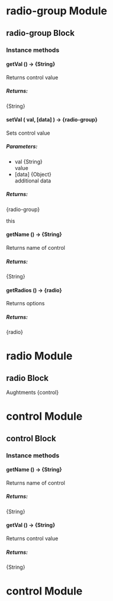 # radio-group Module

## radio-group Block

### Instance methods

#### getVal () → {String}

Returns control value

##### Returns:

{String}

#### setVal ( val, [data] ) → {radio-group}

Sets control value

##### Parameters:

* val {String}<br/>
  value
* [data] {Object}<br/>
  additional data

##### Returns:

{radio-group}

this

#### getName () → {String}

Returns name of control

##### Returns:

{String}

#### getRadios () → {radio}

Returns options

##### Returns:

{radio}

# radio Module

## radio Block

Aughtments {control}

# control Module

## control Block

### Instance methods

#### getName () → {String}

Returns name of control

##### Returns:

{String}

#### getVal () → {String}

Returns control value

##### Returns:

{String}

# control Module

